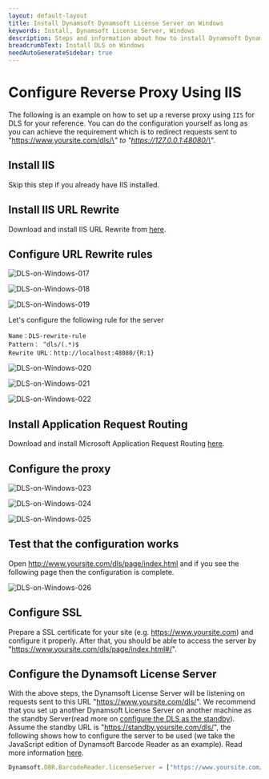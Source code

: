 ```yaml
---
layout: default-layout
title: Install Dynamsoft Dynamsoft License Server on Windows
keywords: Install, Dynamsoft License Server, Windows
description: Steps and information about how to install Dynamsoft Dynamsoft License Server on Windows
breadcrumbText: Install DLS on Windows
needAutoGenerateSidebar: true
---
```


# Configure Reverse Proxy Using IIS

The following is an example on how to set up a reverse proxy using `IIS` for DLS for your reference. You can do the configuration yourself as long as you can achieve the requirement which is to redirect requests sent to "https://www.yoursite.com/dls/\*" to "https://127.0.0.1:48080/\*".

## Install IIS

Skip this step if you already have IIS installed.

## Install IIS URL Rewrite

Download and install IIS URL Rewrite from [here](https://www.iis.net/downloads/microsoft/url-rewrite).

## Configure URL Rewrite rules

![DLS-on-Windows-017]({{site.assets}}imgs/dlsonwin-017.png)

![DLS-on-Windows-018]({{site.assets}}imgs/dlsonwin-018.png)

![DLS-on-Windows-019]({{site.assets}}imgs/dlsonwin-019.png)

Let's configure the following rule for the server

``` text
Name：DLS-rewrite-rule
Pattern： ^dls/(.*)$
Rewrite URL：http://localhost:48080/{R:1}
```

![DLS-on-Windows-020]({{site.assets}}imgs/dlsonwin-020.png)

![DLS-on-Windows-021]({{site.assets}}imgs/dlsonwin-021.png)

![DLS-on-Windows-022]({{site.assets}}imgs/dlsonwin-022.png)

## Install Application Request Routing

Download and install Microsoft Application Request Routing [here](https://www.microsoft.com/en-us/download/confirmation.aspx?id=47333).

## Configure the proxy

![DLS-on-Windows-023]({{site.assets}}imgs/dlsonwin-023.png)

![DLS-on-Windows-024]({{site.assets}}imgs/dlsonwin-024.png)

![DLS-on-Windows-025]({{site.assets}}imgs/dlsonwin-025.png)

## Test that the configuration works

Open http://www.yoursite.com/dls/page/index.html and if you see the following page then the configuration is complete.

![DLS-on-Windows-026]({{site.assets}}imgs/dlsonwin-026.png)

## Configure SSL

Prepare a SSL certificate for your site (e.g. https://www.yoursite.com) and configure it properly. After that, you should be able to access the server by "https://www.yoursite.com/dls/page/index.html#/".

## Configure the Dynamsoft License Server

With the above steps, the Dynamsoft License Server will be listening on requests sent to this URL "https://www.yoursite.com/dls/". We recommend that you set up another Dynamsoft License Server on another machine as the standby Server(read more on [configure the DLS as the standby]({{site.selfhosting}}manageDLS.html#configure-a-standby-dls)). Assume the standby URL is "https://standby.yoursite.com/dls/", the following shows how to configure the server to be used (we take the JavaScript edition of Dynamsoft Barcode Reader as an example). Read more information [here]({{site.common}}mechanism.html#configure-dls).

``` javascript
Dynamsoft.DBR.BarcodeReader.licenseServer = ["https://www.yoursite.com/dls/", "https://standby.yoursite.com/dls/"];
```
